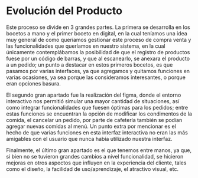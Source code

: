 # Evolución del Producto 
Este proceso se divide en 3 grandes partes. La primera se desarrolla en  los bocetos a mano y el primer boceto en digital, en la cual teníamos una idea muy general de como queríamos gestionar este proceso de compra venta y las funcionalidades que queríamos en nuestro sistema, en la cual únicamente contemplábamos la posibilidad de que el registro de productos fuese por un código de barras, y que al escanearlo, se anexara el producto a un pedido; un punto a destacar en estos primeros bocetos, es que pasamos por varias interfaces, ya que agregamos y quitamos funciones en varias ocasiones, ya sea porque las consideramos interesantes, o porque eran opciones basura. 

El segundo gran apartado fue la realización del figma, donde el entorno interactivo nos permitió simular una mayor cantidad de situaciones, así como integrar funcionalidades que fuesen óptimas para los pedidos; entre estas funciones se encuentran la opción de modificar los condimentos de la comida, el cancelar un pedido, por parte de cafetería también se podían agregar nuevas comidas al menú. Un punto extra por mencionar es el hecho de que varias funciones en esta interfaz interactiva no eran las más amigables con el usuario que nunca había utilizado nuestra interfaz.

Finalmente, el último gran apartado es el que tenemos entre manos, ya que, si bien no se tuvieron grandes cambios a nivel funcionalidad, se hicieron mejoras en otros aspectos que influyen en la experiencia del cliente, tales como el diseño, la facilidad de uso/aprendizaje, el atractivo visual, etc.
